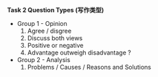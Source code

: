 **Task 2 Question Types (写作类型)**
-  Group 1 - Opinion  
   1. Agree / disgree
   2. Discuss both views
   3. Positive or negative
   4. Advantage outweigh disadvantage ?  
- Group 2 - Analysis  
    1. Problems / Causes / Reasons and Solutions  

